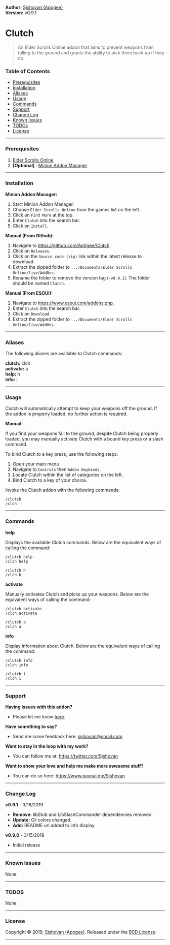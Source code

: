 **Author:** [Sjshovan (Apogee)](https://github.com/Ap0gee)  
**Version:** v0.9.1  


# Clutch

> An Elder Scrolls Online addon that aims to prevent weapons from falling to the ground and grants the ability to pick them back up if they do.


### Table of Contents

- [Prerequisites](#prerequisites)
- [Installation](#installation)
- [Aliases](#aliases)
- [Usage](#usage)
- [Commands](#commands)
- [Support](#support)
- [Change Log](#change-log)
- [Known Issues](#known-issues)
- [TODOs](#todos)
- [License](#license)

___
### Prerequisites
1. [Elder Scrolls Online](https://www.elderscrollsonline.com/en-us/home)
2. **[Optional]** : [Minion Addon Manager](https://minion.mmoui.com/)

___
### Installation

**Minion Addon Manager:**  
1. Start Minion Addon Manager.
2. Choose `Elder Scrolls Online` from the games list on the left.
3. Click on `Find More` at the top.
4. Enter `Clutch` into the search bar.
5. Click on `Install`.

**Manual (From Github):**   
1. Navigate to <https://github.com/Ap0gee/Clutch>.
2. Click on `Releases`. 
3. Click on the `Source code (zip)` link within the latest release to download.
4. Extract the zipped folder to `.../Documents/Elder Scrolls Online/live/AddOns`.
5. Rename the folder to remove the version tag (`-v0.9.1`). The folder should be named `Clutch`.

**Manual (From ESOUI):**
1. Navigate to <https://www.esoui.com/addons.php>.
2. Enter `Clutch` into the search bar.
3. Click on `Download`.
4. Extract the zipped folder to `.../Documents/Elder Scrolls Online/live/AddOns`.

___
### Aliases
The following aliases are available to Clutch commands:    

**clutch:** clch   
**activate:** a    
**help:** h   
**info:** i  

___
### Usage

Clutch will automatically attempt to keep your weapons off the ground. If the addon is properly loaded, 
no further action is required.

**Manual:**  

If you find your weapons fall to the ground, despite Clutch being properly loaded, you may manually activate Clutch with a bound key press or a slash command.  

To bind Clutch to a key press, use the following steps:
1. Open your main menu
2. Navigate to `Controls` then `Addon Keybinds`.
3. Locate Clutch within the list of categories on the left.
4. Bind Clutch to a key of your choice.

Invoke the Clutch addon with the following commands:
    
    /clutch
    /clch
    
___    
### Commands 

**help**

Displays the available Clutch commands. Below are the equivalent ways of calling the command:
    
    /clutch help
    /clch help
    
    /clutch h
    /clch h
    
**activate** 

Manually activates Clutch and picks up your weapons. Below are the equivalent ways of calling the command:
    
    /clutch activate
    /clch activate
    
    /clutch a
    /clch a
    
**info**

Display information about Clutch. Below are the equivalent ways of calling the command:  

    /clutch info
    /clch info

    /clutch i
    /clch i
    
___
### Support
**Having Issues with this addon?**
* Please let me know [here](https://github.com/Ap0gee/Clutch/issues/new).
  
**Have something to say?**
* Send me some feedback here: <sjshovan@gmail.com>

**Want to stay in the loop with my work?**
* You can follow me at: <https://twitter.com/Sjshovan>

**Want to show your love and help me make more awesome stuff?**
* You can do so here: <https://www.paypal.me/Sjshovan>  

___
### Change Log

**v0.9.1** - 3/16/2019
- **Remove:** libStub and LibSlashCommander dependencies removed.
- **Update:** Cli colors changed.
- **Add:** README url added to info display.

**v0.9.0** - 3/15/2019
- Initial release

___
### Known Issues

None
___    
### TODOS

None
___

### License

Copyright © 2019, [Sjshovan (Apogee)](https://github.com/Ap0gee).
Released under the [BSD License](LICENSE).

***